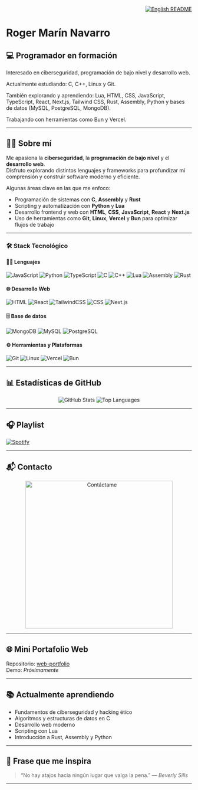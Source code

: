 <p align="right">
  <a href="README.md">
    <img src="https://img.shields.io/badge/🌐%20English-README-blue?style=for-the-badge" alt="English README" />
  </a>
</p>

# Roger Marín Navarro

## 💻 **Programador en formación**  
Interesado en ciberseguridad, programación de bajo nivel y desarrollo web.

Actualmente estudiando: C, C++, Linux y Git.

También explorando y aprendiendo: Lua, HTML, CSS, JavaScript, TypeScript, React, Next.js, Tailwind CSS, Rust, Assembly, Python y bases de datos (MySQL, PostgreSQL, MongoDB).

Trabajando con herramientas como Bun y Vercel.

---

## 👨‍💻 Sobre mí

Me apasiona la **ciberseguridad**, la **programación de bajo nivel** y el **desarrollo web**.  
Disfruto explorando distintos lenguajes y frameworks para profundizar mi comprensión y construir software moderno y eficiente.

Algunas áreas clave en las que me enfoco:

- Programación de sistemas con **C**, **Assembly** y **Rust**  
- Scripting y automatización con **Python** y **Lua**  
- Desarrollo frontend y web con **HTML**, **CSS**, **JavaScript**, **React** y **Next.js**  
- Uso de herramientas como **Git**, **Linux**, **Vercel** y **Bun** para optimizar flujos de trabajo

---

### 🛠️ Stack Tecnológico

#### 👨‍💻 Lenguajes
![JavaScript](https://img.shields.io/badge/JavaScript-F7DF1E?style=for-the-badge&logo=javascript&logoColor=black)
![Python](https://img.shields.io/badge/Python-3776AB?style=for-the-badge&logo=python&logoColor=white)
![TypeScript](https://img.shields.io/badge/TypeScript-3178C6?style=for-the-badge&logo=typescript&logoColor=white)
![C](https://img.shields.io/badge/C-00599C?style=for-the-badge&logo=c&logoColor=white)
![C++](https://img.shields.io/badge/C++-00599C?style=for-the-badge&logo=c%2B%2B&logoColor=white)
![Lua](https://img.shields.io/badge/Lua-2C2D72?style=for-the-badge&logo=lua&logoColor=white)
![Assembly](https://img.shields.io/badge/Assembly-525252?style=for-the-badge&logo=assembly&logoColor=white)
![Rust](https://img.shields.io/badge/Rust-000000?style=for-the-badge&logo=rust&logoColor=white)

#### 🌐 Desarrollo Web
![HTML](https://img.shields.io/badge/HTML5-E34F26?style=for-the-badge&logo=html5&logoColor=white)
![React](https://img.shields.io/badge/React-61DAFB?style=for-the-badge&logo=react&logoColor=black)
![TailwindCSS](https://img.shields.io/badge/Tailwind_CSS-06B6D4?style=for-the-badge&logo=tailwindcss&logoColor=white)
![CSS](https://img.shields.io/badge/CSS3-1572B6?style=for-the-badge&logo=css3&logoColor=white)
![Next.js](https://img.shields.io/badge/Next.js-000000?style=for-the-badge&logo=nextdotjs&logoColor=white)

#### 🗄️ Base de datos
![MongoDB](https://img.shields.io/badge/MongoDB-47A248?style=for-the-badge&logo=mongodb&logoColor=white)
![MySQL](https://img.shields.io/badge/MySQL-4479A1?style=for-the-badge&logo=mysql&logoColor=white)
![PostgreSQL](https://img.shields.io/badge/PostgreSQL-336791?style=for-the-badge&logo=postgresql&logoColor=white)


#### ⚙️ Herramientas y Plataformas
![Git](https://img.shields.io/badge/Git-F05032?style=for-the-badge&logo=git&logoColor=white)
![Linux](https://img.shields.io/badge/Linux-FCC624?style=for-the-badge&logo=linux&logoColor=black)
![Vercel](https://img.shields.io/badge/Vercel-000000?style=for-the-badge&logo=vercel&logoColor=white)
![Bun](https://img.shields.io/badge/Bun-000000?style=for-the-badge&logo=bun&logoColor=white)

---

## 📊 Estadísticas de GitHub

<div align="center">
  <img src="https://github-readme-stats.vercel.app/api?username=Itzskade&show_icons=true&theme=tokyonight" alt="GitHub Stats" />
  <img src="https://github-readme-stats.vercel.app/api/top-langs/?username=Itzskade&layout=compact&theme=tokyonight" alt="Top Languages" />
</div>

---

## 🎧 Playlist

[![Spotify](https://novatorem.vercel.app/api/spotify)](https://open.spotify.com/playlist/0NbtIGeh6SAx2mio54RT5H?si=d25895b4682244bf)

---

## 📬 Contacto
<p align="center">
  <a href="https://itzskade.vercel.app">
    <img src="https://i.imgur.com/80RIoUj.png" alt="Contáctame" width="400" />
  </a>
</p>

---

## 🌐 Mini Portafolio Web

Repositorio: [web-portfolio](https://github.com/Itzskade/web-portfolio)  
Demo: *Próximamente*

---

## 📚 Actualmente aprendiendo

- Fundamentos de ciberseguridad y hacking ético  
- Algoritmos y estructuras de datos en C  
- Desarrollo web moderno  
- Scripting con Lua  
- Introducción a Rust, Assembly y Python

---

## 💬 Frase que me inspira

> “No hay atajos hacia ningún lugar que valga la pena.” — *Beverly Sills*

---
